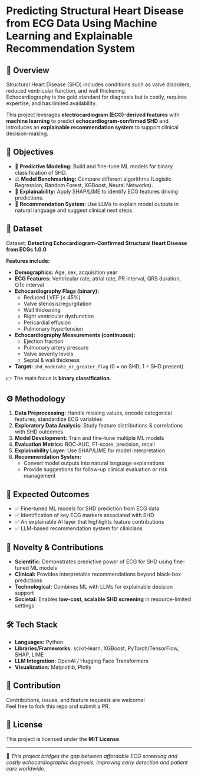 # Predicting Structural Heart Disease from ECG Data Using Machine Learning and Explainable Recommendation System

## 📌 Overview
Structural Heart Disease (SHD) includes conditions such as valve disorders, reduced ventricular function, and wall thickening.  
Echocardiography is the gold standard for diagnosis but is costly, requires expertise, and has limited availability.  

This project leverages **electrocardiogram (ECG)-derived features** with **machine learning** to predict **echocardiogram-confirmed SHD** and introduces an **explainable recommendation system** to support clinical decision-making.  

## 🎯 Objectives
- 🧠 **Predictive Modeling:** Build and fine-tune ML models for binary classification of SHD.  
- ⚖️ **Model Benchmarking:** Compare different algorithms (Logistic Regression, Random Forest, XGBoost, Neural Networks).  
- 🔎 **Explainability:** Apply SHAP/LIME to identify ECG features driving predictions.  
- 💬 **Recommendation System:** Use LLMs to explain model outputs in natural language and suggest clinical next steps.  

## 📂 Dataset
Dataset: **Detecting Echocardiogram-Confirmed Structural Heart Disease from ECGs 1.0.0**

**Features include:**
- **Demographics:** Age, sex, acquisition year  
- **ECG Features:** Ventricular rate, atrial rate, PR interval, QRS duration, QTc interval  
- **Echocardiography Flags (binary):**  
  - Reduced LVEF (≤ 45%)  
  - Valve stenosis/regurgitation  
  - Wall thickening  
  - Right ventricular dysfunction  
  - Pericardial effusion  
  - Pulmonary hypertension  
- **Echocardiography Measurements (continuous):**  
  - Ejection fraction  
  - Pulmonary artery pressure  
  - Valve severity levels  
  - Septal & wall thickness  
- **Target:** `shd_moderate_or_greater_flag` (0 = no SHD, 1 = SHD present)  

👉 The main focus is **binary classification**.  

## ⚙️ Methodology
1. **Data Preprocessing:** Handle missing values, encode categorical features, standardize ECG variables  
2. **Exploratory Data Analysis:** Study feature distributions & correlations with SHD outcomes  
3. **Model Development:** Train and fine-tune multiple ML models  
4. **Evaluation Metrics:** ROC-AUC, F1-score, precision, recall  
5. **Explainability Layer:** Use SHAP/LIME for model interpretation  
6. **Recommendation System:**  
   - Convert model outputs into natural language explanations  
   - Provide suggestions for follow-up clinical evaluation or risk management  

## 🚀 Expected Outcomes
- ✅ Fine-tuned ML models for SHD prediction from ECG data  
- ✅ Identification of key ECG markers associated with SHD  
- ✅ An explainable AI layer that highlights feature contributions  
- ✅ LLM-based recommendation system for clinicians  

## 🌟 Novelty & Contributions
- **Scientific:** Demonstrates predictive power of ECG for SHD using fine-tuned ML models  
- **Clinical:** Provides interpretable recommendations beyond black-box predictions  
- **Technological:** Combines ML with LLMs for explainable decision support  
- **Societal:** Enables **low-cost, scalable SHD screening** in resource-limited settings  

## 🛠️ Tech Stack
- **Languages:** Python  
- **Libraries/Frameworks:** scikit-learn, XGBoost, PyTorch/TensorFlow, SHAP, LIME  
- **LLM Integration:** OpenAI / Hugging Face Transformers  
- **Visualization:** Matplotlib, Plotly  

## 🤝 Contribution
Contributions, issues, and feature requests are welcome!  
Feel free to fork this repo and submit a PR.  

## 📜 License
This project is licensed under the **MIT License**.  

---
🔬 *This project bridges the gap between affordable ECG screening and costly echocardiographic diagnosis, improving early detection and patient care worldwide.*
